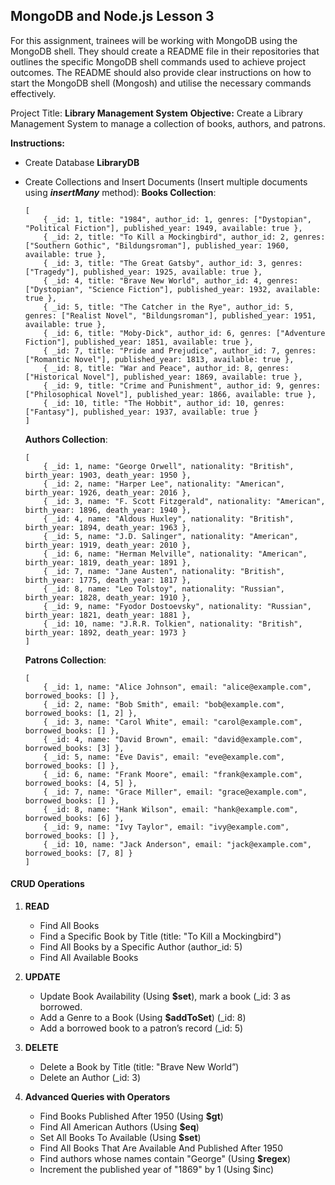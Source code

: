 ## MongoDB and Node.js Lesson 3

For this assignment, trainees will be working with MongoDB using the MongoDB shell. They should create a README file in their repositories that outlines the specific MongoDB shell commands used to achieve project outcomes. 
The README should also provide clear instructions on how to start the MongoDB shell (Mongosh) and utilise the necessary commands effectively.

Project Title: **Library Management System**
**Objective:**
Create a Library Management System to manage a collection of books, authors, and patrons.

**Instructions:**
- Create Database **LibraryDB**
- Create Collections and Insert Documents (Insert multiple documents using ***insertMany*** method):
    **Books Collection**:

    ```
    [ 
        { _id: 1, title: "1984", author_id: 1, genres: ["Dystopian", "Political Fiction"], published_year: 1949, available: true }, 
        { _id: 2, title: "To Kill a Mockingbird", author_id: 2, genres: ["Southern Gothic", "Bildungsroman"], published_year: 1960, available: true }, 
        { _id: 3, title: "The Great Gatsby", author_id: 3, genres: ["Tragedy"], published_year: 1925, available: true }, 
        { _id: 4, title: "Brave New World", author_id: 4, genres: ["Dystopian", "Science Fiction"], published_year: 1932, available: true }, 
        { _id: 5, title: "The Catcher in the Rye", author_id: 5, genres: ["Realist Novel", "Bildungsroman"], published_year: 1951, available: true }, 
        { _id: 6, title: "Moby-Dick", author_id: 6, genres: ["Adventure Fiction"], published_year: 1851, available: true }, 
        { _id: 7, title: "Pride and Prejudice", author_id: 7, genres: ["Romantic Novel"], published_year: 1813, available: true }, 
        { _id: 8, title: "War and Peace", author_id: 8, genres: ["Historical Novel"], published_year: 1869, available: true }, 
        { _id: 9, title: "Crime and Punishment", author_id: 9, genres: ["Philosophical Novel"], published_year: 1866, available: true }, 
        { _id: 10, title: "The Hobbit", author_id: 10, genres: ["Fantasy"], published_year: 1937, available: true } 
    ]
    ```


    **Authors Collection**: 
    ```
    [ 
        { _id: 1, name: "George Orwell", nationality: "British", birth_year: 1903, death_year: 1950 }, 
        { _id: 2, name: "Harper Lee", nationality: "American", birth_year: 1926, death_year: 2016 }, 
        { _id: 3, name: "F. Scott Fitzgerald", nationality: "American", birth_year: 1896, death_year: 1940 }, 
        { _id: 4, name: "Aldous Huxley", nationality: "British", birth_year: 1894, death_year: 1963 }, 
        { _id: 5, name: "J.D. Salinger", nationality: "American", birth_year: 1919, death_year: 2010 }, 
        { _id: 6, name: "Herman Melville", nationality: "American", birth_year: 1819, death_year: 1891 },
        { _id: 7, name: "Jane Austen", nationality: "British", birth_year: 1775, death_year: 1817 }, 
        { _id: 8, name: "Leo Tolstoy", nationality: "Russian", birth_year: 1828, death_year: 1910 }, 
        { _id: 9, name: "Fyodor Dostoevsky", nationality: "Russian", birth_year: 1821, death_year: 1881 }, 
        { _id: 10, name: "J.R.R. Tolkien", nationality: "British", birth_year: 1892, death_year: 1973 } 
    ]
    ```

    **Patrons Collection**: 
    ```
    [ 
        { _id: 1, name: "Alice Johnson", email: "alice@example.com", borrowed_books: [] }, 
        { _id: 2, name: "Bob Smith", email: "bob@example.com", borrowed_books: [1, 2] }, 
        { _id: 3, name: "Carol White", email: "carol@example.com", borrowed_books: [] }, 
        { _id: 4, name: "David Brown", email: "david@example.com", borrowed_books: [3] }, 
        { _id: 5, name: "Eve Davis", email: "eve@example.com", borrowed_books: [] },
        { _id: 6, name: "Frank Moore", email: "frank@example.com", borrowed_books: [4, 5] }, 
        { _id: 7, name: "Grace Miller", email: "grace@example.com", borrowed_books: [] }, 
        { _id: 8, name: "Hank Wilson", email: "hank@example.com", borrowed_books: [6] }, 
        { _id: 9, name: "Ivy Taylor", email: "ivy@example.com", borrowed_books: [] }, 
        { _id: 10, name: "Jack Anderson", email: "jack@example.com", borrowed_books: [7, 8] } 
    ]
    ```

#### CRUD Operations
1. **READ**
    * Find All Books
    * Find a Specific Book by Title (title: "To Kill a Mockingbird")
    * Find All Books by a Specific Author (author_id: 5)
    * Find All Available Books

2. **UPDATE**
   * Update Book Availability (Using **$set**), mark a book (_id: 3 as borrowed.
   * Add a Genre to a Book (Using **$addToSet**) (_id: 8)
   * Add a borrowed book to a patron’s record (_id: 5)

3. **DELETE**
   * Delete a Book by Title (title: "Brave New World”)
   * Delete an Author (_id: 3)

4. **Advanced Queries with Operators**
   * Find Books Published After 1950 (Using **$gt**)
   * Find All American Authors (Using **$eq**)
   * Set All Books To Available (Using **$set**)
   * Find All Books That Are Available And Published After 1950
   * Find authors whose names contain "George" (Using **$regex**)
   * Increment the published year of "1869" by 1 (Using $inc)
